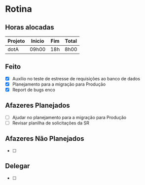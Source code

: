 # Rotina

## Horas alocadas

Projeto | Inicio | Fim | Total
--------|-------|-------|------
dotA    | 09h00 | 18h | 8h00

## Feito

- [x] Auxílio no teste de estresse de requisições ao banco de dados
- [x] Planejamento para a migração para Produção
- [x] Report de bugs enco

## Afazeres Planejados

- [ ] Ajudar no planejamento para a migração para Produção
- [ ] Revisar planilha de solicitações da SR

## Afazeres Não Planejados

- [ ] 

## Delegar

- [ ] 

<!--stackedit_data:
eyJoaXN0b3J5IjpbMTIzNjA4MDkyLC0zODg1MTA0MjksLTEyNz
IwODY5MywtNjk2MDA2OTAyLC00NjY0MjM0NDMsMjA5NTY3MDI4
OSwxMjc1Nzk2NjgsMjcxODEwMTk3LDEzMDY0ODEyNzEsLTEyOD
kzOTA0NDcsMTg2NDA0NTY5NiwtMzQzOTAwNDAwLDEyOTQyNjQy
NjQsLTEzODk5MTIwODUsLTEzNDIyMDUwODksLTgwNTM4OTIxNS
wxMTA2Nzk2OTMxLDc4MTE0OTMyLC0xMTcwMjA4ODEzLC0xOTg4
NzU5NTE0XX0=
-->